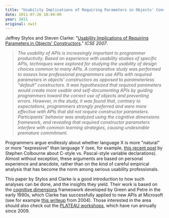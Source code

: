 ```yaml
---
title: "Usability Implications of Requiring Parameters in Objects' Constructors"
date: 2011-07-26 18:49:09
year: 2011
original: nwit
---
```

<p>Jeffrey Stylos and Steven Clarke: "<a href="http://citeseerx.ist.psu.edu/viewdoc/download?doi=10.1.1.62.2807&amp;rep=rep1&amp;type=pdf">Usability Implications of Requiring Parameters in Objects' Constructors</a>." <em>ICSE 2007</em>.</p>
<blockquote><em>The usability of APIs is increasingly important to programmer productivity. Based on experience with usability studies of specific APIs, techniques were explored for studying the usability of design choices common to many APIs. A comparative study was performed to assess how professional programmers use APIs with required parameters in objects' constructors as opposed to parameterless "default" constructors. It was hypothesized that required parameters would create more usable and self-documenting APIs by guiding programmers toward the correct use of objects and preventing errors. However, in the study, it was found that, contrary to expectations, programmers strongly preferred and were more effective with APIs that did not require constructor parameters. Participants' behavior was analyzed using the cognitive dimensions framework, and revealing that required constructor parameters interfere with common learning strategies, causing undesirable premature commitment.</em></blockquote>
<p>Programmers argue endlessly about whether language X is more "natural" or more "expressive" than language Y (see, for example, <a href="http://www.jroller.com/scolebourne/entry/reversed_type_declarations">this recent post</a> by Stephen Colbourne about C-style vs. Pascal-style variable declarations). Almost without exception, these arguments are based on personal experience and anecdote, rather than on the kind of careful empirical analysis that has become the norm among serious usability professionals.</p>
<p>This paper by Stylos and Clarke is a good introduction to how such analyses can be done, and the insights they yield. Their work is based on the <a href="http://en.wikipedia.org/wiki/Cognitive_dimensions_of_notations">cognitive dimensions</a> frameowork developed by Green and Petre in the early 1990s, which Clarke has successfully applied to new APIs at Microsoft (see for example <a href="http://brad_abrams.members.winisp.net/Projects/APIDesignPapers/MeasuringAPIUsability.pdf">this writeup</a> from 2004). Those interested in the area should also check out the <a href="http://ecs.victoria.ac.nz/Events/PLATEAU/WebHome">PLATEAU workshops</a>, which have run annually since 2009.</p>
